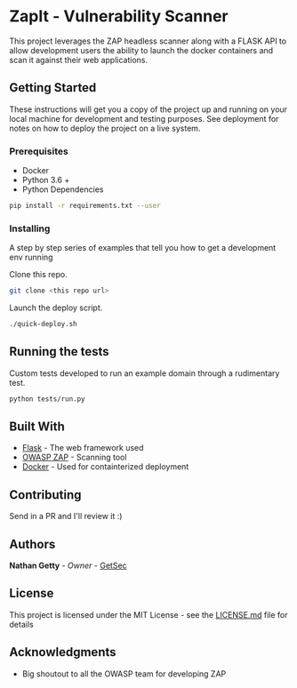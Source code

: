 # ZapIt - Vulnerability Scanner

This project leverages the ZAP headless scanner along with a FLASK API to allow development users the ability to launch the docker containers and scan it against their web applications.

## Getting Started

These instructions will get you a copy of the project up and running on your local machine for development and testing purposes. See deployment for notes on how to deploy the project on a live system.

### Prerequisites

- Docker
- Python 3.6 +
- Python Dependencies

```sh
pip install -r requirements.txt --user
```

### Installing
A step by step series of examples that tell you how to get a development env running

Clone this repo.

``` sh
git clone <this repo url>
```
Launch the deploy script.

``` sh
./quick-deploy.sh
```


## Running the tests

Custom tests developed to run an example domain through a rudimentary test.

``` sh
python tests/run.py
```


## Built With

* [Flask](http://flask.pocoo.org/) - The web framework used
* [OWASP ZAP](https://github.com/zaproxy/zaproxy/wiki/Docker) - Scanning tool
* [Docker](https://docker.com) - Used for containterized deployment

## Contributing

Send in a PR and I'll review it :)

## Authors

**Nathan Getty** - *Owner* - [GetSec](https://github.com/GetSec)

## License

This project is licensed under the MIT License - see the [LICENSE.md](LICENSE.md) file for details

## Acknowledgments

* Big shoutout to all the OWASP team for developing ZAP
